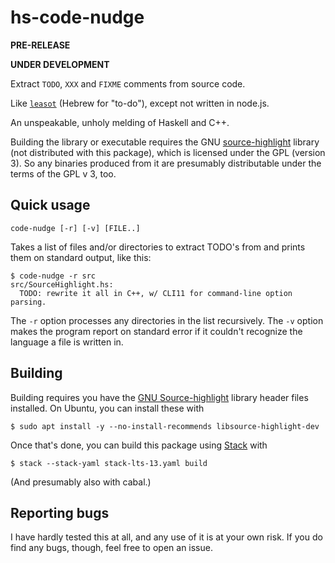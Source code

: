 # hs-code-nudge

**PRE-RELEASE**

**UNDER DEVELOPMENT**

Extract `TODO`, `XXX` and `FIXME` comments from source code.

Like [`leasot`][leasot] (Hebrew for "to-do"), except not written in node.js.

[leasot]: https://github.com/pgilad/leasot

An unspeakable, unholy melding of Haskell and C++.

Building the library or executable requires the GNU [source-highlight][source-highlight] library
(not distributed with this package), which is licensed under the GPL (version 3).
So any binaries produced from it are presumably distributable under the terms of the GPL v 3,
too.

[source-highlight]: https://www.gnu.org/software/src-highlite/

## Quick usage

```
code-nudge [-r] [-v] [FILE..]
```

Takes a list of files and/or directories to extract TODO's from and prints them
on standard output, like this:

```
$ code-nudge -r src
src/SourceHighlight.hs:
  TODO: rewrite it all in C++, w/ CLI11 for command-line option parsing.
```

The `-r` option processes any directories in the list recursively. 
The `-v` option makes the program report on standard error if it couldn't
recognize the language a file is written in.

## Building

Building requires you have the [GNU Source-highlight][gnu-shl-lib] library header files
installed. On Ubuntu, you can install these with

```
$ sudo apt install -y --no-install-recommends libsource-highlight-dev
```

Once that's done, you can build this package using [Stack][stack] with

```
$ stack --stack-yaml stack-lts-13.yaml build
```

(And presumably also with cabal.)

[gnu-shl-lib]: https://www.gnu.org/software/src-highlite/source-highlight-lib.html
[stack]: https://github.com/commercialhaskell/stack

## Reporting bugs

I have hardly tested this at all, and any use of it is at your own risk.
If you do find any bugs, though, feel free to open an issue.

